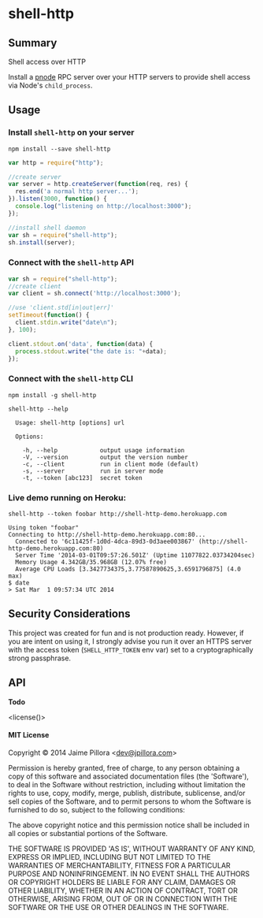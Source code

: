 # <name>shell-http</end>

## Summary

<description>Shell access over HTTP</end>

Install a [pnode](https://github.com/jpillora/pnode) RPC server over your HTTP servers
to provide shell access via Node's `child_process`.

## Usage

### Install `shell-http` on your server

```
npm install --save shell-http
```
``` js
var http = require("http");

//create server
var server = http.createServer(function(req, res) {
  res.end('a normal http server...');
}).listen(3000, function() {
  console.log("listening on http://localhost:3000");
});

//install shell daemon
var sh = require("shell-http");
sh.install(server);
```

### Connect with the `shell-http` API

```js
var sh = require("shell-http");
//create client
var client = sh.connect('http://localhost:3000');

//use 'client.std[in|out|err]'
setTimeout(function() {
  client.stdin.write("date\n");
}, 100);

client.stdout.on('data', function(data) {
  process.stdout.write("the date is: "+data);
});
```

### Connect with the `shell-http` CLI

```
npm install -g shell-http
```
```
shell-http --help

  Usage: shell-http [options] url

  Options:

    -h, --help            output usage information
    -V, --version         output the version number
    -c, --client          run in client mode (default)
    -s, --server          run in server mode
    -t, --token [abc123]  secret token
```

### Live demo running on Heroku:

```
shell-http --token foobar http://shell-http-demo.herokuapp.com
```
```
Using token "foobar"
Connecting to http://shell-http-demo.herokuapp.com:80...
  Connected to '6c11425f-1d0d-4dca-89d3-0d3aee003867' (http://shell-http-demo.herokuapp.com:80)
  Server Time '2014-03-01T09:57:26.501Z' (Uptime 11077822.03734204sec)
  Memory Usage 4.342GB/35.968GB (12.07% free)
  Average CPU Loads [3.3427734375,3.77587890625,3.6591796875] (4.0 max)
$ date
> Sat Mar  1 09:57:34 UTC 2014
```

## Security Considerations

This project was created for fun and is not production ready. However, if you are
intent on using it, I strongly advise you run it over an HTTPS server
with the access token (`SHELL_HTTP_TOKEN` env var) set to a cryptographically
strong passphrase.

## API

**Todo**

<license()>
#### MIT License

Copyright &copy; 2014 Jaime Pillora &lt;dev@jpillora.com&gt;

Permission is hereby granted, free of charge, to any person obtaining
a copy of this software and associated documentation files (the
'Software'), to deal in the Software without restriction, including
without limitation the rights to use, copy, modify, merge, publish,
distribute, sublicense, and/or sell copies of the Software, and to
permit persons to whom the Software is furnished to do so, subject to
the following conditions:

The above copyright notice and this permission notice shall be
included in all copies or substantial portions of the Software.

THE SOFTWARE IS PROVIDED 'AS IS', WITHOUT WARRANTY OF ANY KIND,
EXPRESS OR IMPLIED, INCLUDING BUT NOT LIMITED TO THE WARRANTIES OF
MERCHANTABILITY, FITNESS FOR A PARTICULAR PURPOSE AND NONINFRINGEMENT.
IN NO EVENT SHALL THE AUTHORS OR COPYRIGHT HOLDERS BE LIABLE FOR ANY
CLAIM, DAMAGES OR OTHER LIABILITY, WHETHER IN AN ACTION OF CONTRACT,
TORT OR OTHERWISE, ARISING FROM, OUT OF OR IN CONNECTION WITH THE
SOFTWARE OR THE USE OR OTHER DEALINGS IN THE SOFTWARE.
</end>
